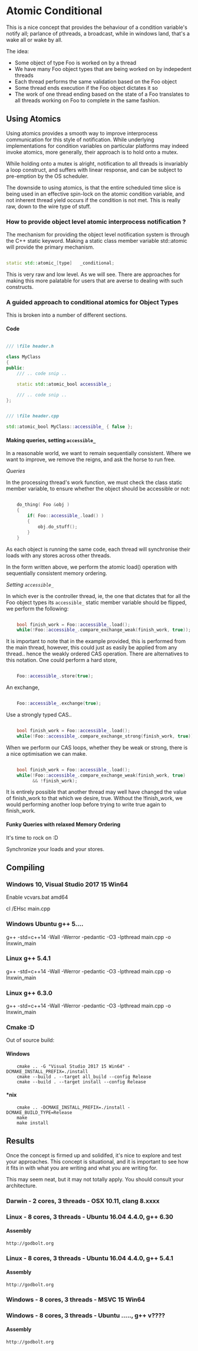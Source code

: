 Atomic Conditional
==================

This is a nice concept that provides the behaviour of a condition variable's
notify all; parlance of pthreads, a broadcast, while in windows land, that's
a wake all or wake by all.

The idea:

 - Some object of type Foo is worked on by a thread
 - We have many Foo object types that are being worked on by indepedent threads
 - Each thread performs the same validation based on the Foo object
 - Some thread ends execution if the Foo object dictates it so
 - The work of one thread ending based on the state of a Foo translates
    to all threads working on Foo to complete in the same fashion.


Using Atomics
-------------

Using atomics provides a smooth way to improve interprocess communication for this
style of notification. While underlying implementations for condition variables on
particular platforms may indeed invoke atomics, more generally, their approach is
to hold onto a mutex.

While holding onto a mutex is alright, notification to all threads is invariably a
loop construct, and suffers with linear response, and can be subject to pre-emption
by the OS scheduler.

The downside to using atomics, is that the entire scheduled time slice is being used
in an effective spin-lock on the atomic condition variable, and not inherent thread
yield occurs if the condition is not met. This is really raw, down to the wire type
of stuff.

### How to provide object level atomic interprocess notification ?

The mechanism for providing the object level notification system is through the
C++ static keyword. Making a static class member variable std::atomic<T> will provide
the primary mechanism.

```cpp

static std::atomic_[type]   _conditional;

```

This is very raw and low level. As we will see. There are approaches for making
this more palatable for users that are averse to dealing with such constructs.


### A guided approach to conditional atomics for Object Types

This is broken into a number of different sections.


#### Code

```cpp

/// \file header.h

class MyClass
{
public:
    /// .. code snip ..

    static std::atomic_bool accessible_;

    /// .. code snip ..
};


/// \file header.cpp

std::atomic_bool MyClass::accessible_ { false };

```

#### Making queries, setting `accessible_`

In a reasonable world, we want to remain sequentially consistent.
Where we want to improve, we remove the reigns, and ask the horse to run free.


*Queries*

In the processing thread's work function, we must check the class static member
variable, to ensure whether the object should be accessible or not:

```cpp

    do_thing( Foo &obj )
    {
        if( Foo::accessible_.load() )
        {
            obj.do_stuff();
        }
    }

```

As each object is running the same code, each thread will synchronise their loads with
any stores across other threads.

In the form written above, we perform the atomic load() operation with sequentially
consistent memory ordering.

*Setting `accessible_`*

In which ever is the controller thread, ie, the one that dictates that for all the Foo
object types its `accessible_` static member variable should be flipped, we perform the
following:

```cpp

    bool finish_work = Foo::accessible_.load();
    while(!Foo::accessible_.compare_exchange_weak(finish_work, true));

```

It is important to note that in the example provided, this is performed from the main
thread, however, this could just as easily be applied from any thread.. hence the
weakly ordered CAS operation. There are alternatives to this notation. One could
perform a hard store,

```cpp

    Foo::accessible_.store(true);

```

An exchange,

```cpp

    Foo::accessible_.exchange(true);

```

Use a strongly typed CAS..

```cpp

    bool finish_work = Foo::accessible_.load();
    while(!Foo::accessible_.compare_exchange_strong(finish_work, true));

```

When we perform our CAS loops, whether they be weak or strong, there is a nice
optimisation we can make.

```cpp

    bool finish_work = Foo::accessible_.load();
    while(!Foo::accessible_.compare_exchange_weak(finish_work, true)
          && !finish_work);

```

It is entirely possible that another thread may well have changed the value of
finish_work to that which we desire, true. Without the !finish_work, we would
performing another loop before trying to write true again to finish_work.




#### Funky Queries with relaxed Memory Ordering

It's time to rock on :D


Synchronize your loads and your stores.





Compiling
---------

### Windows 10, Visual Studio 2017 15 Win64

Enable vcvars.bat amd64

cl /EHsc main.cpp


### Windows Ubuntu g++ 5....

g++ -std=c++14 -Wall -Werror -pedantic -O3 -lpthread main.cpp -o lnxwin_main


### Linux g++ 5.4.1

g++ -std=c++14 -Wall -Werror -pedantic -O3 -lpthread main.cpp -o lnxwin_main


### Linux g++ 6.3.0

g++ -std=c++14 -Wall -Werror -pedantic -O3 -lpthread main.cpp -o lnxwin_main


### Cmake :D

Out of source build:


#### Windows
```
    cmake .. -G "Visual Studio 2017 15 Win64" -DCMAKE_INSTALL_PREFIX=./install
    cmake --build . --target all_build --config Release
    cmake --build . --target install --config Release
```

#### \*nix
```
    cmake .. -DCMAKE_INSTALL_PREFIX=./install -DCMAKE_BUILD_TYPE=Release
    make
    make install
```


Results
-------

Once the concept is firmed up and solidifed, it's nice to explore and test your
approaches. This concept is situational, and it is important to see how it fits
in with what you are writing and what you are writing for.

This may seem neat, but it may not totally apply.
You should consult your architecture.


### Darwin - 2 cores, 3 threads - OSX 10.11, clang 8.xxxx



### Linux - 8 cores, 3 threads - Ubuntu 16.04 4.4.0, g++ 6.30


#### Assembly

    http://godbolt.org


### Linux - 8 cores, 3 threads - Ubuntu 16.04 4.4.0, g++ 5.4.1


#### Assembly

    http://godbolt.org


### Windows - 8 cores, 3 threads - MSVC 15 Win64


### Windows - 8 cores, 3 threads - Ubuntu ....., g++ v????

#### Assembly

    http://godbolt.org










